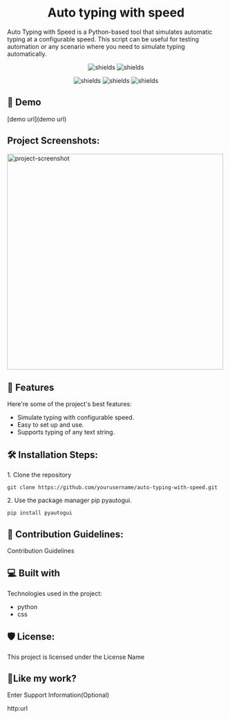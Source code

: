 <h1 align="center" id="title">Auto typing with speed</h1>

<p id="description">Auto Typing with Speed is a Python-based tool that simulates automatic typing at a configurable speed. This script can be useful for testing automation or any scenario where you need to simulate typing automatically.</p>

<p align="center">
    <img src="https://img.shields.io/badge/any_text-you_like-blue" alt="shields">
    <img src="https://img.shields.io/badge/just%20the%20message-8A2BE2" alt="shields">
</p>

<p align="center">
    <img src="https://img.shields.io/badge/Dropbox-%233B4D98.svg?style=for-the-badge&logo=Dropbox&logoColor=white" alt="shields">
    <img src="https://img.shields.io/badge/Google%20Drive-4285F4?style=for-the-badge&logo=googledrive&logoColor=white" alt="shields">
    <img src="https://img.shields.io/badge/amazon%20alexa-52b5f7?style=for-the-badge&logo=amazon%20alexa&logoColor=white" alt="shields">
</p>



<h2>🚀 Demo</h2>

[demo url](demo url)

<h2>Project Screenshots:</h2>

<img src="file:///C:/Users/subha/Downloads/2024-08-09.png" alt="project-screenshot" width="500" height="500"/>
  
<h2>🧐 Features</h2>

Here're some of the project's best features:

*   Simulate typing with configurable speed.
*   Easy to set up and use.
*   Supports typing of any text string.

<h2>🛠️ Installation Steps:</h2>

<p>1. Clone the repository</p>

```
git clone https://github.com/yourusername/auto-typing-with-speed.git
```

<p>2. Use the package manager pip pyautogui.</p>

```
pip install pyautogui
```

<h2>🍰 Contribution Guidelines:</h2>

Contribution Guidelines

  
  
<h2>💻 Built with</h2>

Technologies used in the project:

*   python
*   css
  

<h2>🛡️ License:</h2>

This project is licensed under the License Name

<h2>💖Like my work?</h2>

Enter Support Information(Optional)<p>http:url</p>
